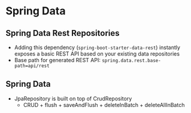 # Spring Data

## Spring Data Rest Repositories
- Adding this dependency (`spring-boot-starter-data-rest`) instantly exposes a basic REST API based on your existing
  data repositories
- Base path for generated REST API: `spring.data.rest.base-path=api/rest`

## Spring Data
- JpaRepository is built on top of CrudRepository
    - CRUD + flush + saveAndFlush + deleteInBatch + deleteAllInBatch

